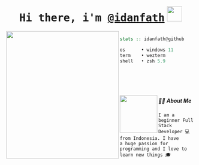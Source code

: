 

<h1 align="center"><samp>Hi there, i'm
<a href="https://github.com/idanfath" target="_blank">@idanfath</a></samp>
<img src="https://media.giphy.com/media/hvRJCLFzcasrR4ia7z/giphy.gif" width="40"></h1>
</p>

<img align="left" src="https://media1.giphy.com/media/v1.Y2lkPTc5MGI3NjExZHc5M3RkdzVmOHR1MDJrY2w3c2E2MnJhNGl2dGdvMW03MTFvcjR4NCZlcD12MV9pbnRlcm5hbF9naWZfYnlfaWQmY3Q9Zw/HzPtbOKyBoBFsK4hyc/giphy.webp" height="340" width="300" style="object-fit: cover; "/>

<!-- repos   • {{ REPOSITORIES }} ({{ REPOSITORIES_CONTRIBUTED_TO }} contributed)
commits • {{ COMMITS }}
issues  • {{ ISSUES }}
stars   • {{ STARS }} -->

```haskell

stats :: idanfath@github

os      • windows 11
term    • wezterm
shell   • zsh 5.9







```
<img align="left" src="https://github.com/idanfath.png" height="100">

##### 🧑‍💻 About Me
<code>I am a beginner Full Stack Developer 💻 from Indonesia. I have a huge passion for programming and I love to learn new things 🎓️
</code>
